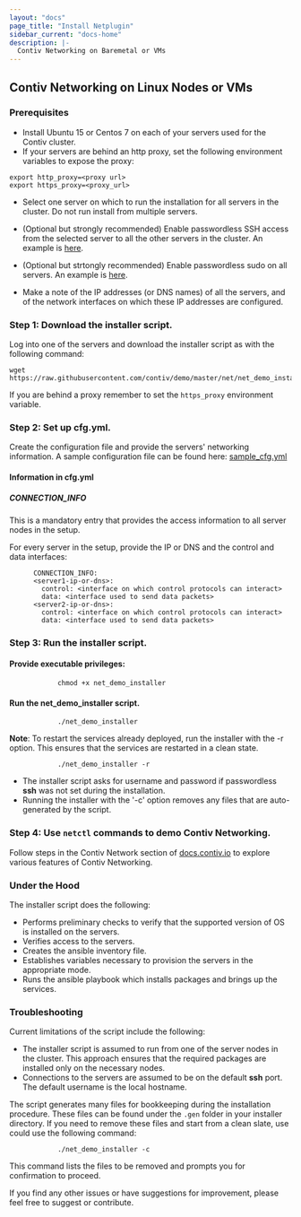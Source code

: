 ```yaml
---
layout: "docs"
page_title: "Install Netplugin"
sidebar_current: "docs-home"
description: |-
  Contiv Networking on Baremetal or VMs
---
```


## Contiv Networking on Linux Nodes or VMs

### Prerequisites
- Install Ubuntu 15 or Centos 7 on each of your servers used for the Contiv cluster.
- If your servers are behind an http proxy, set the following environment variables to expose the proxy:  

```
export http_proxy=<proxy url>   
export https_proxy=<proxy_url>
```   
   
- Select one server on which to run the installation for all servers in the cluster.
   Do not run install from multiple servers. 

- (Optional but strongly recommended) Enable passwordless SSH access from the selected server to all the other servers in the cluster.
   An example is [here](http://www.linuxproblem.org/art_9.html).

- (Optional but strtongly recommended) Enable passwordless sudo on all servers.
   An example is [here](http://askubuntu.com/questions/192050/how-to-run-sudo-command-with-no-password).

- Make a note of the IP addresses (or DNS names) of all the servers, and of the network interfaces on which these IP addresses are configured.

### Step 1: Download the installer script.
Log into one of the servers and download the installer script as with the following command:

```
wget https://raw.githubusercontent.com/contiv/demo/master/net/net_demo_installer
```

If you are behind a proxy remember to set the `https_proxy` environment variable.

### Step 2: Set up cfg.yml.
Create the configuration file and provide the servers' networking information.
A sample configuration file can be found here: [sample_cfg.yml](extras/sample_cfg.yml)

#### Information in cfg.yml

##### CONNECTION_INFO

This is a mandatory entry that provides the access information to all server nodes in the setup.

For every server in the setup, provide the IP or DNS and the control and data interfaces:

```
      CONNECTION_INFO:
      <server1-ip-or-dns>:
        control: <interface on which control protocols can interact>
        data: <interface used to send data packets>
      <server2-ip-or-dns>:
        control: <interface on which control protocols can interact>
        data: <interface used to send data packets>
```

### Step 3: Run the installer script.

#### Provide executable privileges:
```
            chmod +x net_demo_installer
```  

#### Run the **net_demo_installer** script.

```
            ./net_demo_installer
```  


**Note**: To restart the services already deployed, run the installer with the -r option. This ensures that the services are restarted in a clean state.

```
            ./net_demo_installer -r
```

- The installer script asks for username and password if passwordless **ssh** was not set during the installation.
- Running the installer with the '-c' option removes any files that are auto-generated by the script.

### Step 4: Use `netctl` commands to demo Contiv Networking.
Follow steps in the Contiv Network section of [docs.contiv.io](http://docs.contiv.io) to explore various features of Contiv Networking.

### Under the Hood
The installer script does the following:  
- Performs preliminary checks to verify that the supported version of OS is installed on the servers.  
- Verifies access to the servers.  
- Creates the ansible inventory file.  
- Establishes variables necessary to provision the servers in the appropriate mode.  
- Runs the ansible playbook which installs packages and brings up the services.  

### Troubleshooting
Current limitations of the script include the following:  
- The installer script is assumed to run from one of the server nodes in the cluster. This approach ensures that the required packages are installed only on the necessary nodes.  
- Connections to the servers are assumed to be on the default **ssh** port. The default username is the local hostname.  

The script generates many files for bookkeeping during the installation procedure.
These files can be found under the `.gen` folder in your installer directory.
If you need to remove these files and start from a clean slate, use could use the following command:

```
            ./net_demo_installer -c
```

This command lists the files to be removed and prompts you for confirmation to proceed.

If you find any other issues or have suggestions for improvement, please feel free to suggest or contribute.
